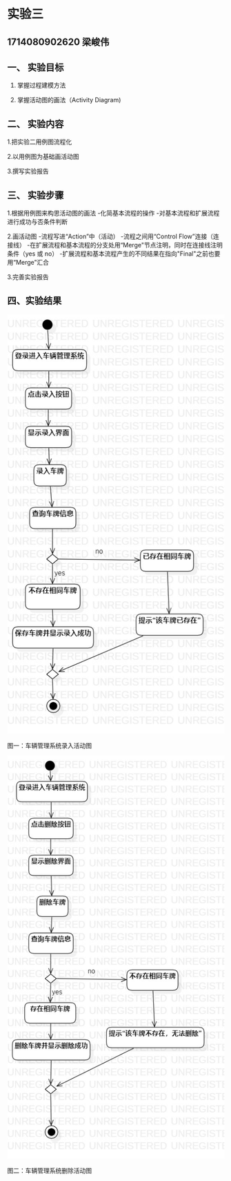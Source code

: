 # 实验三

## 1714080902620  梁峻伟
## 一、 实验目标

1. 掌握过程建模方法

2. 掌握活动图的画法（Activity Diagram)

## 二、 实验内容

1.把实验二用例图流程化

2.以用例图为基础画活动图

3.撰写实验报告

## 三、 实验步骤

1.根据用例图来构思活动图的画法
-化简基本流程的操作
-对基本流程和扩展流程进行成功与否条件判断

2.画活动图
-流程写进“Action”中（活动）
-流程之间用“Control Flow”连接（连接线）
-在扩展流程和基本流程的分支处用“Merge"节点注明，同时在连接线注明条件（yes 或 no）
-扩展流程和基本流程产生的不同结果在指向"Final"之前也要用“Merge”汇合

3.完善实验报告

## 四、实验结果
![插入车辆管理系统录入活动图](./luru.jpg)

图一：车辆管理系统录入活动图

![插入车辆管理系统删除活动图](./shanchu.jpg)

图二：车辆管理系统删除活动图
